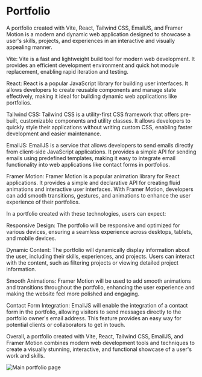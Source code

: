 # Portfolio
A portfolio created with Vite, React, Tailwind CSS, EmailJS, and Framer Motion is a modern and dynamic web application designed to showcase a user's skills, projects, and experiences in an interactive and visually appealing manner.

Vite: Vite is a fast and lightweight build tool for modern web development. It provides an efficient development environment and quick hot module replacement, enabling rapid iteration and testing.

React: React is a popular JavaScript library for building user interfaces. It allows developers to create reusable components and manage state effectively, making it ideal for building dynamic web applications like portfolios.

Tailwind CSS: Tailwind CSS is a utility-first CSS framework that offers pre-built, customizable components and utility classes. It allows developers to quickly style their applications without writing custom CSS, enabling faster development and easier maintenance.

EmailJS: EmailJS is a service that allows developers to send emails directly from client-side JavaScript applications. It provides a simple API for sending emails using predefined templates, making it easy to integrate email functionality into web applications like contact forms in portfolios.

Framer Motion: Framer Motion is a popular animation library for React applications. It provides a simple and declarative API for creating fluid animations and interactive user interfaces. With Framer Motion, developers can add smooth transitions, gestures, and animations to enhance the user experience of their portfolios.

In a portfolio created with these technologies, users can expect:

Responsive Design: The portfolio will be responsive and optimized for various devices, ensuring a seamless experience across desktops, tablets, and mobile devices.

Dynamic Content: The portfolio will dynamically display information about the user, including their skills, experiences, and projects. Users can interact with the content, such as filtering projects or viewing detailed project information.

Smooth Animations: Framer Motion will be used to add smooth animations and transitions throughout the portfolio, enhancing the user experience and making the website feel more polished and engaging.

Contact Form Integration: EmailJS will enable the integration of a contact form in the portfolio, allowing visitors to send messages directly to the portfolio owner's email address. This feature provides an easy way for potential clients or collaborators to get in touch.

Overall, a portfolio created with Vite, React, Tailwind CSS, EmailJS, and Framer Motion combines modern web development tools and techniques to create a visually stunning, interactive, and functional showcase of a user's work and skills.


![Main portfolio page](https://github.com/Abiekatkam/portfolio/assets/101975840/556fb947-fa7c-48a2-8e94-1c4d251ca9c5)

